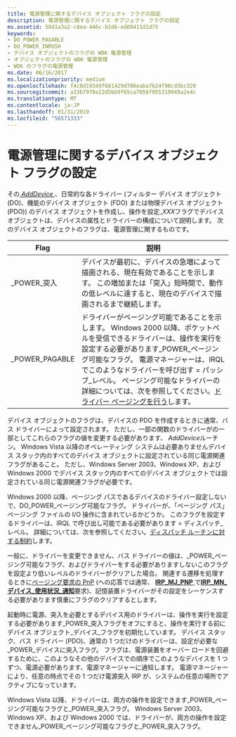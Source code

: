 ```yaml
---
title: 電源管理に関するデバイス オブジェクト フラグの設定
description: 電源管理に関するデバイス オブジェクト フラグの設定
ms.assetid: 58d1a3a2-c8ea-446c-b1d6-ed00411d1d75
keywords:
- DO_POWER_PAGABLE
- DO_POWER_INRUSH
- デバイス オブジェクトのフラグの WDK 電源管理
- オブジェクトのフラグの WDK 電源管理
- WDK のフラグの電源管理
ms.date: 06/16/2017
ms.localizationpriority: medium
ms.openlocfilehash: f4c8d19349f681429d706eaba7b24f98cd3bc320
ms.sourcegitcommit: a33b7978e22d5bb9f65ca7056f955319049a2e4c
ms.translationtype: MT
ms.contentlocale: ja-JP
ms.lasthandoff: 01/31/2019
ms.locfileid: "56571333"
---
```

# <a name="setting-device-object-flags-for-power-management"></a>電源管理に関するデバイス オブジェクト フラグの設定





その[ *AddDevice* ](https://msdn.microsoft.com/library/windows/hardware/ff540521) 、日常的な各ドライバー (フィルター デバイス オブジェクト (DO)、機能のデバイス オブジェクト (FDO) または物理デバイス オブジェクト (PDO)) のデバイス オブジェクトを作成し、操作を設定\_*XXX*フラグでデバイス オブジェクトは、デバイスの属性とドライバーの構成について説明します。 次のデバイス オブジェクトのフラグは、電源管理に関するものです。

| Flag               | 説明                                                                                                                                                                                                                                                                                                |
|--------------------|------------------------------------------------------------------------------------------------------------------------------------------------------------------------------------------------------------------------------------------------------------------------------------------------------------|
| \_POWER\_突入  | デバイスが最初に、デバイスの急増によって描画される、現在有効であることを示します。 この増加または「突入」短時間で、動作の低レベルに達すると、現在のデバイスで描画されるまで継続します。                                                                                   |
| \_POWER\_PAGABLE | ドライバーがページング可能であることを示します。 Windows 2000 以降、ポケットベルを受信できるドライバーは、操作を実行を設定する必要があります\_POWER\_ページング可能なフラグ。 電源マネージャーは、IRQL でこのようなドライバーを呼び出す = パッシブ\_レベル。 ページング可能なドライバーの詳細については、次を参照してください。[ドライバー ページングを行う](making-drivers-pageable.md)します。 |

 

デバイス オブジェクトのフラグは、デバイスの PDO を作成するときに通常、バス ドライバーによって設定されます。 ただし、一部の関数のドライバーがの一部としてこれらのフラグの値を変更する必要があります、 *AddDevice*ルーチン。 Windows Vista 以降のオペレーティング システムは必要ありませんデバイス スタック内のすべてのデバイス オブジェクトに設定されている同じ電源関連フラグがあること。 ただし、Windows Server 2003、Windows XP、および Windows 2000 でデバイス スタック内のすべてのデバイス オブジェクトでは設定されている同じ電源関連フラグが必要です。

Windows 2000 以降、ページング パスであるデバイスのドライバー設定しないで、DO\_POWER\_ページング可能なフラグ。 ドライバーが、「ページング パス」ページング ファイルの I/O 操作に含まれているかどうか。 このフラグを設定するドライバーは、IRQL で呼び出し可能である必要があります = ディスパッチ\_レベル。 詳細については、次を参照してください。[ディスパッチ ルーチンに対する制約](https://msdn.microsoft.com/library/windows/hardware/ff539309)します。

一般に、ドライバーを変更できません、バス ドライバーの値は、\_POWER\_ページング可能なフラグ、およびドライバーをする必要がありますしないこのフラグを設定より低いレベルのドライバーがクリアした場合。 関連する遷移を処理するときに[ページング要求の PnP](https://msdn.microsoft.com/library/windows/hardware/ff554992) (への応答では通常、 [ **IRP\_MJ\_PNP** ](https://msdn.microsoft.com/library/windows/hardware/ff550772)で[**IRP\_MN\_デバイス\_使用状況\_通知**](https://msdn.microsoft.com/library/windows/hardware/ff550841)要求)、記憶装置ドライバーがその設定をシーケンスする必要があります慎重にフラグのクリアするとします。

起動時に電源、突入を必要とするデバイス用のドライバーは、操作を実行を設定する必要があります\_POWER\_突入フラグをオフにすると、操作を実行する前にデバイス オブジェクト\_デバイス\_フラグを初期化しています。 デバイス スタック、バス ドライバー (PDO)、通常の 1 つだけのドライバーは、設定が必要な\_POWER\_デバイスに突入フラグ。 フラグは、電源装置をオーバー ロードを回避するために、このようなその他のデバイスでの順序でこのようなデバイスを 1 つずつ、電源必要があります、電源マネージャーに通知します。 電源マネージャーにより、任意の時点でその 1 つだけ電源突入 IRP が、システムの任意の場所でアクティブになっています。

Windows Vista 以降、ドライバーは、両方の操作を設定できます\_POWER\_ページング可能なフラグと\_POWER\_突入フラグ。 Windows Server 2003、Windows XP、および Windows 2000 では、ドライバーが、両方の操作を設定できません\_POWER\_ページング可能なフラグと\_POWER\_突入フラグ。

 

 




